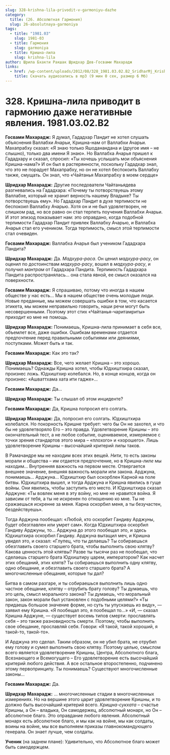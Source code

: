 ```yaml
---
slug: 328-krishna-lila-privodit-v-garmoniyu-dazhe
category:
  title: (26. Абсолютная Гармония)
  slug: 26-absolutnaya-garmoniya
tags:
  - title: "1981.03"
    slug: 1981-03
  - title: Гармония
    slug: garmoniya
  - title: Кришна-лила
    slug: krishna-lila
author: Шрила Бхакти Ракшак Шридхар Дев-Госвами Махарадж
links:
  - href: /wp-content/uploads/2012/08/328_1981.03.02.B2_SridharMj_Krishna-lila_privodit_v_garmoniyu_daje_negativnye_yavleniya.mp3
    title: Скачать аудиозапись в mp3 (9 мин 0 сек, размер 6 Мб)
---
```


# 328. Кришна-лила приводит в гармонию даже негативные явления. 1981.03.02.B2

**Госвами Махарадж:** Я думал, Гададхар Пандит не хотел слушать объяснения Валлабхи Ачарьи, Кришна-нам от Валлабхи Ачарьи. Махапрабху сказал: «Я знаю только Яшоданандана и (другое имя – не слышно), только два имени Я знаю». Но Валлабха Ачарья пришел к Гададхару и сказал, спросил: «Ты хочешь услышать мои объяснения Кришна-нама?» И он был в растерянности, поскольку Гададхар знал, что это не порадует Махапрабху, но он не хотел беспокоить Валлабху также, смущать. Он знал, что «Чайтанья Махапрабху в моем сердце»

**Шридхар Махарадж:** Другие последователи Чайтаньядева разгневались на Гададхара: «Почему ты потворствуешь этому Валлабхе, который не хранит верность нашему Владыке? Ты потворствуешь ему». Но Гададхар Пандит в духе терпимости не беспокоил Валлабху Ачарью. Хотя он и не был удовлетворен, не слишком рад, но все равно он стал терпеть поучения Валлабхи Ачарьи. И этот эпизод показывает нам: это оправдано, когда подобной терпимости Гададхар Пандит привлек Валлабху Ачарью, и Валлабха Ачарья стал его учеником. Тогда терпимость, смысл этой терпимости стал очевиден.

**Госвами Махарадж:** Валлабха Ачарья был учеником Гададхара Пандита?

**Шридхар Махарадж:** Да. *Мадхура-раса*. Он ценил *мадхура-расу*, он оценил по достоинствам *мадхура-расу*, вошел в *мадхура-расу*, и получил *мантрам* от Гададхара Пандита. Терпимость Гададхара Пандита распространялась… она стала явной, ее смысл оказался на поверхности.

**Госвами Махарадж:** Я спрашиваю, потому что иногда в нашем обществе у нас есть… Мы в нашем обществе очень молодые люди. Новые преданные, мы можем совершать ошибки в том, что касается этикета, мы можем неправильно говорить, наши речи могут быть несовершенными. Поэтому этот стих «Чайтанья-чаритамриты» приходит ко мне не помощь.

**Шридхар Махарадж:** Понимаешь, Кришна-лила принимает в себя все, объемлет все, даже ошибки. Ошибкам временами отдается предпочтение перед правильными событиями или деяниями, поступками. Может быть и так.

**Госвами Махарадж:** Как это так?

**Шридхар Махарадж:** Все, чего желает Кришна – это хорошо. Понимаешь? Однажды Кришна хотел, чтобы Юдхиштхира сказал, произнес ложь. Юдхиштхир колебался. Но, в конце концов, когда он произнес: «Ашваттхама хата ити гадже»…

**Госвами Махарадж:** Да…

**Шридхар Махарадж:** Ты слышал об этом инциденте?

**Госвами Махарадж:** Да, Кришна попросил его солгать.

**Шридхар Махарадж:** Да, попросил его солгать. Юдхиштхира колебался. Но покорность Кришне требует: чего бы Он не захотел, и что бы не удовлетворяло Его – это правда. Удовлетворение Кришны – это окончательный тест, а не любое событие, оцениваемое, измеряемое с точки зрения стандартов этого мира – «плохого» и «хорошего». Лишь удовлетворение Кришны – высочайший критерий лилы таков.

В Рамачандре мы не находим всех этих вещей. *Нити*, то есть законы морали и общества – им отдается предпочтение, но в Кришна-*лиле* мы находим… Внутренняя важность на первом месте. Отвергается внешнее значение, внешняя важность морали или закона. Арджуна, понимаешь… Арджуна… Юдхиштхир был оскорблен Карной на поле битвы. Юдхиштхира вышел, и тогда Арджуна и Кришна явились в гуще войны. Они явились, чтобы заступить его место. И Юдхиштхира сказал Арджуне: «Ты вовлек меня в эту войну, но мне не нравится война. Я зависим от тебя, а ты не искренен по отношению ко мне. Ты не сражаешься искренне за меня. Карна оскорбил меня, а ты безучастен, бездействуешь».

Тогда Арджуна пообещал: «Любой, кто оскорбит Гандиву Арджуны, будет обезглавлен или умрет сам». Когда Юдхиштхира оскорбил Гандиву Арджуны, то… Арджуна до этого пообещал это, и здесь Юдхиштхира оскорбил Гандиву. Арджуна вытащил меч, и Кришна увидел это, и сказал: «Глупец, что ты делаешь? Ты собираешься обезглавить своего старшего брата, чтобы выполнить свою клятву? Какова ценность этой клятвы? Разве ты тысячи раз не пообещал, что сделаешь старшего брата Юдхиштиру царем, императором? Как насчет этих обещаний, этих клятв? Ты собираешься выполнить одну клятву, одно обещание, и обезглавить своего старшего брата? А многочисленные обещания, которые ты дал?

Битва в самом разгаре, и ты собираешься выполнить лишь одно частное обещание, клятву – отрубить брату голову? Ты думаешь, что это цель, смысл морального закона? Ты думаешь, что моральный закон, закон морали был установлен с подобными целями?» «Ты придаешь большое значение форме, но суть ты упускаешь из виду», — заявил ему Кришна. «Я пообещал это, я пообещал то…» «И, — сказал Кришна Арджуне, — существует восемь типов смерти: прославлять себя – это также разновидность смерти. Поэтому, чтобы выполнить свое обещание, прославляй себя. Говори: «Я такой, такой хороший, я такой-то, такой-то».

И Арджуна это сделал. Таким образом, он не убил брата, не отрубил ему голову и сумел выполнить свою клятву. Поэтому целью, смыслом всего является удовлетворение Кришны, Центра, Абсолютного блага, Всезнающего и Всемогущего – Его удовлетворение есть высочайший критерий любого действия. А все остальное второстепенно, подчинено этому первопринципу. Ты понимаешь? Существуют многочисленные законы…

**Госвами Махарадж:** Да.

**Шридхар Махарадж:** … многочисленные стадии в многочисленных измерениях. Но на вершине этого царит удовлетворение Кришны, и то должно быть высочайший критерий всего. *Крищна-сукхата* – счастье Кришны, а Он – владыка, Он самодержец, абсолютный монарх, но Он – абсолютное благо. Это оправдание любого явления. Абсолютный монарх есть абсолютное благо, и мы как на войне, мы как солдаты, воины на войне, мы все выполняем приказы главнокомандующего генерала. Он знает лучше, чем солдаты.

**Ученик** (на заднем плане): Удивительно, что Абсолютное благо может быть самодержцем.

